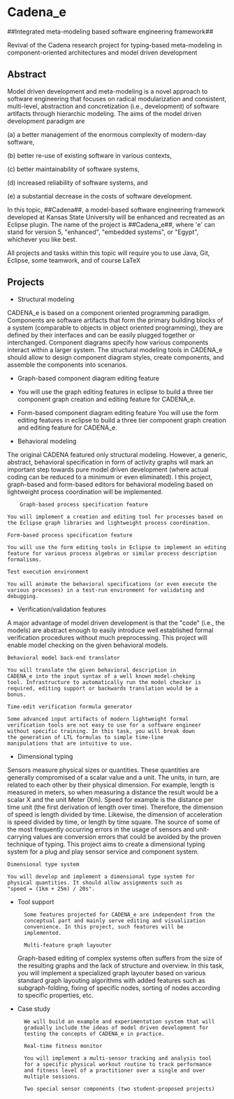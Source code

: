 Cadena_e
========

##Integrated meta-modeling based software engineering framework##

Revival of the Cadena research project for typing-based meta-modeling
in component-oriented architectures and model driven development


Abstract
--------

Model driven development and meta-modeling is a novel approach to
software engineering that focuses on radical modularization and
consistent, multi-level, abstraction and concretization (i.e.,
development) of software artifacts through hierarchic modeling. The
aims of the model driven development paradigm are

(a) a better management of the enormous complexity of modern-day software,

(b) better re-use of existing software in various contexts,

(c) better maintainability of software systems,

(d) increased reliability of software systems, and

(e) a substantial decrease in the costs of software development.

In this topic, ##Cadena##, a model-based software engineering
framework developed at Kansas State University will be enhanced and
recreated as an Eclipse plugin. The name of the project is
##Cadena_e##, where 'e' can stand for version 5, "enhanced", "embedded
systems", or "Egypt", whichever you like best.

All projects and tasks within this topic will require you to use Java,
Git, Eclipse, some teamwork, and of course LaTeX

Projects
--------

* Structural modeling

CADENA_e is based on a component oriented programming
paradigm. Components are software artifacts that form the primary
building blocks of a system (comparable to objects in object oriented
programming), they are defined by their interfaces and can be easily
plugged together or interchanged. Component diagrams specify how
various components interact within a larger system. The structural
modeling tools in CADENA_e should allow to design component diagram
styles, create components, and assemble the components into scenarios.

+ Graph-based component diagram editing feature

+ You will use the graph editing features in eclipse to build a three tier component graph creation and editing feature for CADENA_e.

+ Form-based component diagram editing feature
You will use the form editing features in eclipse to build a three tier component graph creation and editing feature for CADENA_e.

* Behavioral modeling

The original CADENA featured only structural modeling. However, a
generic, abstract, behavioral specification in form of activity graphs
will mark an important step towards pure model driven development
(where actual coding can be reduced to a minimum or even
eliminated). I this project, graph-based and form-based editors for
behavioral modeling based on lightweight process coordination will be
implemented.

        Graph-based process specification feature

	You will implement a creation and editing tool for processes based on the Eclipse graph libraries and lightweight process coordination.

	Form-based process specification feature

	You will use the form editing tools in Eclipse to implement an editing feature for various process algebras or similar process description formalisms.

	Test execution environment

	You will animate the behavioral specifications (or even execute the various processes) in a test-run environment for validating and debugging.


* Verification/validation features

A major advantage of model driven development is that the "code"
(i.e., the models) are abstract enough to easily introduce well
established formal verification procedures without much
preprocessing. This project will enable model checking on the given
behavioral models.

	Behavioral model back-end translator

	You will translate the given behavioral description in
	CADENA_e into the input syntax of a well known model-cheking
	tool. Infrastructure to automatically run the model checker is
	required, editing support or backwards translation would be a
	bonus.

	Time-edit verification formula generator

	Some advanced input artifacts of modern lightweight formal
	verification tools are not easy to use for a software engineer
	without specific training. In this task, you will break down
	the generation of LTL formulas to simple time-line
	manipulations that are intuitive to use.


* Dimensional typing

Sensors measure physical sizes or quantities. These quantities are
generally compromised of a scalar value and a unit. The units, in
turn, are related to each other by their physical dimension. For
example, length is measured in meters, so when measuring a distance
the result would be a scalar X and the unit Meter (Xm). Speed for
example is the distance per time unit (the first derivation of length
over time). Therefore, the dimension of speed is length divided by
time. Likewise, the dimension of acceleration is speed divided by
time, or length by time square. The source of some of the most
frequently occurring errors in the usage of sensors and unit-carrying
values are conversion errors that could be avoided by the proven
technique of typing. This project aims to create a dimensional typing
system for a plug and play sensor service and component system.

	Dimensional type system

	You will develop and implement a dimensional type system for
	physical quantities. It should allow assignments such as
	"speed = (1km + 25m) / 20s".

* Tool support

        Some features projected for CADENA_e are independent from the
        conceptual part and mainly serve editing and visualization
        convenience. In this project, such features will be
        implemented.

        Multi-feature graph layouter

	Graph-based editing of complex systems often suffers from the
	size of the resulting graphs and the lack of structure and
	overview. In this task, you will implement a specialized graph
	layouter based on various standard graph layouting algorithms
	with added features such as subgraph-folding, fixing of
	specific nodes, sorting of nodes according to specific
	properties, etc.


* Case study

        We will build an example and experimentation system that will
        gradually include the ideas of model driven development for
        testing the concepts of CADENA_e in practice.

     	Real-time fitness monitor

     	You will implement a multi-sensor tracking and analysis tool
     	for a specific physical workout routine to track performance
     	and fitness level of a practitioner over a single and over
     	multiple sessions.

     	Two special sensor components (two student-proposed projects)
